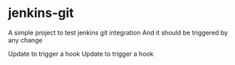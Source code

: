 # jenkins-git

A simple project to test jenkins git integration
And it should be triggered by any change

Update to trigger a hook
Update to trigger a hook

